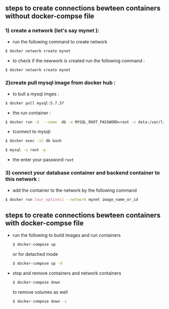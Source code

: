 ## steps to create connections bewteen containers without docker-compse file 

### 1) create a network (let's say mynet ): 
   - run the following command to create network 
   ```sh
   $ docker network create mynet
   ```
   - to check if the newwork is created run the following command : 
   ```sh
   $ docker network create mynet
   ```
### 2)create pull mysql image from docker hub :
   - to bull a mysql imges :
   ```sh
   $ docker pull mysql:5.7.37 
   ```
   - the run container : 
   ```sh
   $ docker run -d  --name  db -e MYSQL_ROOT_PASSWORD=root -v data:/var/lib/mysql  -d mysql:5.7.37  --character-set-server=utf8mb4 --collation-server=utf8mb4_unicode_ci
   ```
   - tconnect to mysql: 
   ```sh
   $ docker exec -it db bash
   ```
   ```sh
   $ mysql -u root -p
   ```
   - the enter your password `root`
### 3) connect your database container and backend container to this network : 
   - add the container to the network by the following command 
   ```sh
   $ docker run [our_options] --network mynet image_name_or_id
   ```
## steps to create connections bewteen containers with docker-compse file 
- run the following to build  images and run containers 
   ```sh
   $ docker-compose up 
   ```
   or for detached mode
    ```sh
   $ docker-compose up -d
   ```
- stop and remove containers and network containers 
   ```sh
   $ docker-compose down
   ```
   to remove volumes as well 
    ```sh
   $ docker-compose down -v
   ```